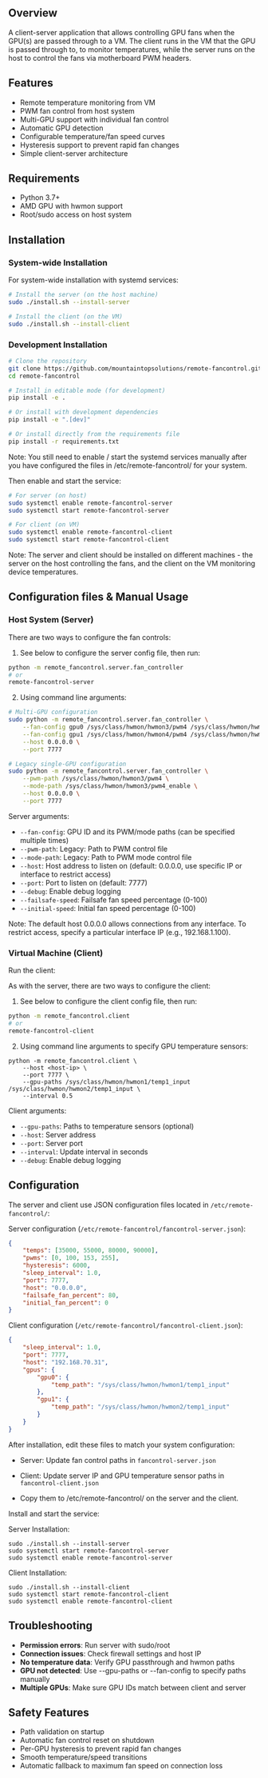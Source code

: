## Overview

A client-server application that allows controlling GPU fans when the GPU(s) are passed through to a VM. The client runs in the VM that the GPU is passed through to, to monitor temperatures, while the server runs on the host to control the fans via motherboard PWM headers.

## Features

- Remote temperature monitoring from VM
- PWM fan control from host system
- Multi-GPU support with individual fan control
- Automatic GPU detection
- Configurable temperature/fan speed curves
- Hysteresis support to prevent rapid fan changes
- Simple client-server architecture

## Requirements

- Python 3.7+
- AMD GPU with hwmon support
- Root/sudo access on host system

## Installation

### System-wide Installation

For system-wide installation with systemd services:

```bash
# Install the server (on the host machine)
sudo ./install.sh --install-server

# Install the client (on the VM)
sudo ./install.sh --install-client
```

### Development Installation

```bash
# Clone the repository
git clone https://github.com/mountaintopsolutions/remote-fancontrol.git
cd remote-fancontrol

# Install in editable mode (for development)
pip install -e .

# Or install with development dependencies
pip install -e ".[dev]"

# Or install directly from the requirements file
pip install -r requirements.txt
```

Note: You still need to enable / start the systemd services manually after you have configured the files in /etc/remote-fancontrol/ for your system.

Then enable and start the service:
```bash
# For server (on host)
sudo systemctl enable remote-fancontrol-server
sudo systemctl start remote-fancontrol-server

# For client (on VM)
sudo systemctl enable remote-fancontrol-client
sudo systemctl start remote-fancontrol-client
```

Note: The server and client should be installed on different machines - the server on the host controlling the fans, and the client on the VM monitoring device temperatures.

## Configuration files & Manual Usage

### Host System (Server)

There are two ways to configure the fan controls:

1. See below to configure the server config file, then run:
```bash
python -m remote_fancontrol.server.fan_controller
# or
remote-fancontrol-server
```

2. Using command line arguments:
```bash
# Multi-GPU configuration
sudo python -m remote_fancontrol.server.fan_controller \
    --fan-config gpu0 /sys/class/hwmon/hwmon3/pwm4 /sys/class/hwmon/hwmon3/pwm4_enable \
    --fan-config gpu1 /sys/class/hwmon/hwmon4/pwm4 /sys/class/hwmon/hwmon4/pwm4_enable \
    --host 0.0.0.0 \
    --port 7777

# Legacy single-GPU configuration
sudo python -m remote_fancontrol.server.fan_controller \
    --pwm-path /sys/class/hwmon/hwmon3/pwm4 \
    --mode-path /sys/class/hwmon/hwmon3/pwm4_enable \
    --host 0.0.0.0 \
    --port 7777
```

Server arguments:
- `--fan-config`: GPU ID and its PWM/mode paths (can be specified multiple times)
- `--pwm-path`: Legacy: Path to PWM control file
- `--mode-path`: Legacy: Path to PWM mode control file
- `--host`: Host address to listen on (default: 0.0.0.0, use specific IP or interface to restrict access)
- `--port`: Port to listen on (default: 7777)
- `--debug`: Enable debug logging
- `--failsafe-speed`: Failsafe fan speed percentage (0-100)
- `--initial-speed`: Initial fan speed percentage (0-100)

Note: The default host 0.0.0.0 allows connections from any interface. To restrict access, specify a particular interface IP (e.g., 192.168.1.100).

### Virtual Machine (Client)

Run the client:

As with the server, there are two ways to configure the client:

1. See below to configure the client config file, then run:
```bash
python -m remote_fancontrol.client
# or
remote-fancontrol-client
```

2. Using command line arguments to specify GPU temperature sensors:

```
python -m remote_fancontrol.client \
    --host <host-ip> \
    --port 7777 \
    --gpu-paths /sys/class/hwmon/hwmon1/temp1_input /sys/class/hwmon/hwmon2/temp1_input \
    --interval 0.5
```

Client arguments:
- `--gpu-paths`: Paths to temperature sensors (optional)
- `--host`: Server address
- `--port`: Server port
- `--interval`: Update interval in seconds
- `--debug`: Enable debug logging

## Configuration

The server and client use JSON configuration files located in `/etc/remote-fancontrol/`:

Server configuration (`/etc/remote-fancontrol/fancontrol-server.json`):
```json
{
    "temps": [35000, 55000, 80000, 90000],
    "pwms": [0, 100, 153, 255],
    "hysteresis": 6000,
    "sleep_interval": 1.0,
    "port": 7777,
    "host": "0.0.0.0",
    "failsafe_fan_percent": 80,
    "initial_fan_percent": 0
}
```

Client configuration (`/etc/remote-fancontrol/fancontrol-client.json`):
```json
{
    "sleep_interval": 1.0,
    "port": 7777,
    "host": "192.168.70.31",
    "gpus": {
        "gpu0": {
            "temp_path": "/sys/class/hwmon/hwmon1/temp1_input"
        },
        "gpu1": {
            "temp_path": "/sys/class/hwmon/hwmon2/temp1_input"
        }
    }
}
```

After installation, edit these files to match your system configuration:
- Server: Update fan control paths in `fancontrol-server.json`
- Client: Update server IP and GPU temperature sensor paths in `fancontrol-client.json`

- Copy them to /etc/remote-fancontrol/ on the server and the client.

Install and start the service:

Server Installation:
```
sudo ./install.sh --install-server
sudo systemctl start remote-fancontrol-server
sudo systemctl enable remote-fancontrol-server
```

Client Installation:
```
sudo ./install.sh --install-client
sudo systemctl start remote-fancontrol-client
sudo systemctl enable remote-fancontrol-client
```

## Troubleshooting

- **Permission errors**: Run server with sudo/root
- **Connection issues**: Check firewall settings and host IP
- **No temperature data**: Verify GPU passthrough and hwmon paths
- **GPU not detected**: Use --gpu-paths or --fan-config to specify paths manually
- **Multiple GPUs**: Make sure GPU IDs match between client and server

## Safety Features

- Path validation on startup
- Automatic fan control reset on shutdown
- Per-GPU hysteresis to prevent rapid fan changes
- Smooth temperature/speed transitions
- Automatic fallback to maximum fan speed on connection loss

